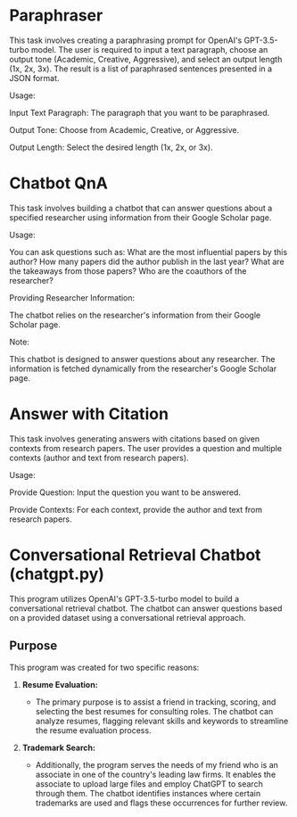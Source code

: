# Paraphraser

This task involves creating a paraphrasing prompt for OpenAI's GPT-3.5-turbo model. The user is required to input a text paragraph, choose an output tone (Academic, Creative, Aggressive), and select an output length (1x, 2x, 3x). The result is a list of paraphrased sentences presented in a JSON format.

Usage:

Input Text Paragraph:
The paragraph that you want to be paraphrased.

Output Tone:
Choose from Academic, Creative, or Aggressive.

Output Length:
Select the desired length (1x, 2x, or 3x).


# Chatbot QnA

This task involves building a chatbot that can answer questions about a specified researcher using information from their Google Scholar page.

Usage:

You can ask questions such as:
What are the most influential papers by this author?
How many papers did the author publish in the last year?
What are the takeaways from those papers?
Who are the coauthors of the researcher?

Providing Researcher Information:

The chatbot relies on the researcher's information from their Google Scholar page.

Note:

This chatbot is designed to answer questions about any researcher. The information is fetched dynamically from the researcher's Google Scholar page.

# Answer with Citation

This task involves generating answers with citations based on given contexts from research papers. The user provides a question and multiple contexts (author and text from research papers).

Usage:

Provide Question:
Input the question you want to be answered.

Provide Contexts:
For each context, provide the author and text from research papers.

# Conversational Retrieval Chatbot (chatgpt.py)

This program utilizes OpenAI's GPT-3.5-turbo model to build a conversational retrieval chatbot. The chatbot can answer questions based on a provided dataset using a conversational retrieval approach.

## Purpose

This program was created for two specific reasons:

1. **Resume Evaluation:**
   - The primary purpose is to assist a friend in tracking, scoring, and selecting the best resumes for consulting roles. The chatbot can analyze resumes, flagging relevant skills and keywords to streamline the resume evaluation process.

2. **Trademark Search:**
   - Additionally, the program serves the needs of my friend who is an associate in one of the country's leading law firms. It enables the associate to upload large files and employ ChatGPT to search through them. The chatbot identifies instances where certain trademarks are used and flags these occurrences for further review.

